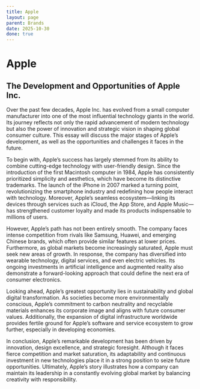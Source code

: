 ```yaml
---
title: Apple
layout: page
parent: Brands
date: 2025-10-30
done: true
---
```


# Apple

## The Development and Opportunities of Apple Inc.

Over the past few decades, Apple Inc. has evolved from a small computer manufacturer into one of the most influential technology giants in the world. Its journey reflects not only the rapid advancement of modern technology but also the power of innovation and strategic vision in shaping global consumer culture. This essay will discuss the major stages of Apple’s development, as well as the opportunities and challenges it faces in the future.

To begin with, Apple’s success has largely stemmed from its ability to combine cutting-edge technology with user-friendly design. Since the introduction of the first Macintosh computer in 1984, Apple has consistently prioritized simplicity and aesthetics, which have become its distinctive trademarks. The launch of the iPhone in 2007 marked a turning point, revolutionizing the smartphone industry and redefining how people interact with technology. Moreover, Apple’s seamless ecosystem—linking its devices through services such as iCloud, the App Store, and Apple Music—has strengthened customer loyalty and made its products indispensable to millions of users.

However, Apple’s path has not been entirely smooth. The company faces intense competition from rivals like Samsung, Huawei, and emerging Chinese brands, which often provide similar features at lower prices. Furthermore, as global markets become increasingly saturated, Apple must seek new areas of growth. In response, the company has diversified into wearable technology, digital services, and even electric vehicles. Its ongoing investments in artificial intelligence and augmented reality also demonstrate a forward-looking approach that could define the next era of consumer electronics.

Looking ahead, Apple’s greatest opportunity lies in sustainability and global digital transformation. As societies become more environmentally conscious, Apple’s commitment to carbon neutrality and recyclable materials enhances its corporate image and aligns with future consumer values. Additionally, the expansion of digital infrastructure worldwide provides fertile ground for Apple’s software and service ecosystem to grow further, especially in developing economies.

In conclusion, Apple’s remarkable development has been driven by innovation, design excellence, and strategic foresight. Although it faces fierce competition and market saturation, its adaptability and continuous investment in new technologies place it in a strong position to seize future opportunities. Ultimately, Apple’s story illustrates how a company can maintain its leadership in a constantly evolving global market by balancing creativity with responsibility.